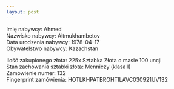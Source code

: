 ```yaml
---
layout: post
---
```


Imię nabywcy: Ahmed  
Nazwisko nabywcy: Aitmukhambetov  
Data urodzenia nabywcy: 1978-04-17  
Obywatelstwo nabywcy: Kazachstan

Ilość zakupionego złota: 225x Sztabka Złota o masie 100 uncji  
Stan zachowania sztabki złota: Menniczy (klasa I)  
Zamówienie numer: 132  
Fingerprint zamówienia: HOTLKHPATBROHTILAVC030921UV132